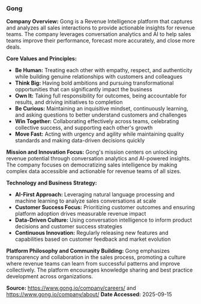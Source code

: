 ### Gong

**Company Overview:**
Gong is a Revenue Intelligence platform that captures and analyzes all sales interactions to provide actionable insights for revenue teams. The company leverages conversation analytics and AI to help sales teams improve their performance, forecast more accurately, and close more deals.

**Core Values and Principles:**
- **Be Human:** Treating each other with empathy, respect, and authenticity while building genuine relationships with customers and colleagues
- **Think Big:** Having bold ambitions and pursuing transformational opportunities that can significantly impact the business
- **Own It:** Taking full responsibility for outcomes, being accountable for results, and driving initiatives to completion
- **Be Curious:** Maintaining an inquisitive mindset, continuously learning, and asking questions to better understand customers and challenges
- **Win Together:** Collaborating effectively across teams, celebrating collective success, and supporting each other's growth
- **Move Fast:** Acting with urgency and agility while maintaining quality standards and making data-driven decisions quickly

**Mission and Innovation Focus:**
Gong's mission centers on unlocking revenue potential through conversation analytics and AI-powered insights. The company focuses on democratizing sales intelligence by making complex data accessible and actionable for revenue teams of all sizes.

**Technology and Business Strategy:**
- **AI-First Approach:** Leveraging natural language processing and machine learning to analyze sales conversations at scale
- **Customer Success Focus:** Prioritizing customer outcomes and ensuring platform adoption drives measurable revenue impact
- **Data-Driven Culture:** Using conversation intelligence to inform product decisions and customer success strategies
- **Continuous Innovation:** Regularly releasing new features and capabilities based on customer feedback and market evolution

**Platform Philosophy and Community Building:**
Gong emphasizes transparency and collaboration in the sales process, promoting a culture where revenue teams can learn from successful patterns and improve collectively. The platform encourages knowledge sharing and best practice development across organizations.

**Source:** https://www.gong.io/company/careers/ and https://www.gong.io/company/about/
**Date Accessed:** 2025-09-15